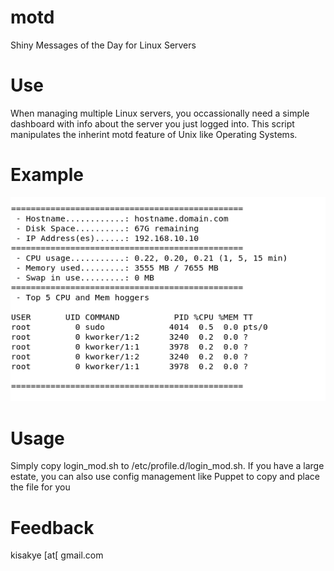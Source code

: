 # motd
Shiny Messages of the Day for Linux Servers

# Use
When managing multiple Linux servers, you occassionally need a simple dashboard with info about the server you just logged into.
This script manipulates the inherint motd feature of Unix like Operating Systems.

# Example
![alt text](images/system.png)

# Usage
Simply copy login_mod.sh to /etc/profile.d/login_mod.sh. If you have a large estate, you can also use config management like Puppet to copy and place the file for you

# Feedback
kisakye [at[ gmail.com
